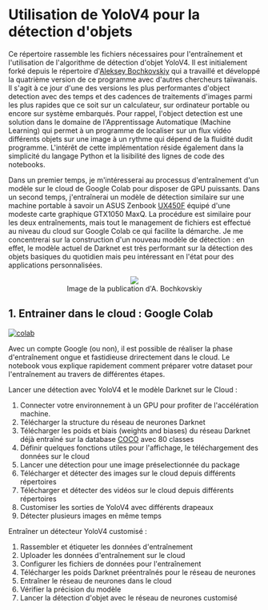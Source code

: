 # Utilisation de YoloV4 pour la détection d'objets

Ce répertoire rassemble les fichiers nécessaires pour l'entraînement et l'utilisation de l'algorithme de détection d'objet YoloV4. Il est initialement forké depuis le répertoire d'[Aleksey Bochkovskiy](https://github.com/AlexeyAB/darknet) qui a travaillé et développé la quatrième version de ce programme avec d'autres chercheurs taïwanais. Il s'agit à ce jour d'une des versions les plus performantes d'object detection avec des temps et des cadences de traitements d'images parmi les plus rapides que ce soit sur un calculateur, sur ordinateur portable ou encore sur système embarqués. Pour rappel, l'object detection est une solution dans le domaine de l'Apprentissage Automatique (Machine Learning) qui permet à un programme de localiser sur un flux vidéo différents objets sur une image à un rythme qui dépend de la fluidité dudit programme. L'intérêt de cette implémentation réside également dans la simplicité du langage Python et 
la lisibilité des lignes de code des notebooks. 

Dans un premier temps, je m'intéresserai au processus d'entraînement d'un modèle sur le cloud de Google Colab pour disposer de GPU puissants. Dans un second temps, j'entraînerai un modèle de détection similaire sur une machine portable à savoir un ASUS Zenbook [UX450F](https://www.asus.com/Laptops/For-Home/ZenBook/ZenBook-Pro-14-UX450/) équipé d'une modeste carte graphique GTX1050 MaxQ. La procédure est similaire pour les deux entraînements, mais tout le management de fichiers est effectué au niveau du cloud sur Google Colab ce qui facilite la démarche. Je me concentrerai sur la construction d'un nouveau modèle de détection : en effet, le modèle actuel de Darknet est très performant sur la détection des objets basiques du quotidien mais peu intéressant en l'état pour des applications personnalisées. 
 

<center><img src="https://miro.medium.com/max/320/1*vHWIzPbxmKQSZC6fOyK8Ug.gif" ...></center>
<center>Image de la publication d'A. Bochkovskiy</center>

## 1. Entrainer dans le cloud : Google Colab

[![colab](https://user-images.githubusercontent.com/4096485/86174097-b56b9000-bb29-11ea-9240-c17f6bacfc34.png)](https://colab.research.google.com/drive/1_GdoqCJWXsChrOiY8sZMr_zbr_fH-0Fg)

Avec un compte Google (ou non), il est possible de réaliser la phase d'entraînement ongue et fastidieuse drirectement dans le cloud. Le notebook vous explique rapidement comment préparer votre dataset pour l'entraînement au travers de différentes étapes.

Lancer une détection avec YoloV4 et le modèle Darknet sur le Cloud :

1. Connecter votre environnement à un GPU pour profiter de l'accélération machine. 
2. Télécharger la structure du réseau de neurones Darknet 
3. Télécharger les poids et biais (weights and biases) du réseau Darknet déjà entraîné sur la database [COCO](https://cocodataset.org/#home) avec 80 classes
4. Définir quelques fonctions utiles pour l'affichage, le téléchargement des données sur le cloud 
5. Lancer une détection pour une image préselectionnée du package 
6. Télécharger et détecter des images sur le cloud depuis différents répertoires
7. Télécharger et détecter des vidéos sur le cloud depuis différents répertoires
8. Customiser les sorties de YoloV4 avec différents drapeaux
9. Détecter plusieurs images en même temps

Entraîner un détecteur YoloV4 customisé :

1. Rassembler et étiqueter les données d'entraînement 
2. Uploader les données d'entraînement sur le cloud 
3. Configurer les fichiers de données pour l'entraînement 
4. Télécharger les poids Darknet préentraînés pour le réseau de neurones
5. Entraîner le réseau de neurones dans le cloud 
6. Vérifier la précision du modèle
7. Lancer la détection d'objet avec le réseau de neurones customisé 
